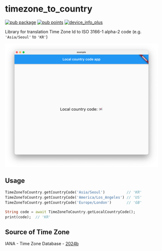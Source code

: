 # timezone_to_country

[![pub package](https://img.shields.io/pub/v/timezone_to_country.svg)](https://pub.dev/packages/timezone_to_country)
[![pub points](https://img.shields.io/pub/points/timezone_to_country?color=2E8B57&label=pub%20points)](https://pub.dev/packages/timezone_to_country/score)
[![device_info_plus](https://github.com/kyle-seongwoo-jun/flutter_timezone_to_country/actions/workflows/flutter.yml/badge.svg)](https://github.com/kyle-seongwoo-jun/flutter_timezone_to_country/actions/workflows/flutter.yml)

Library for translation Time Zone Id to ISO 3166-1 alpha-2 code (e.g. `'Asia/Seoul'` to `'KR'`)

![example](https://raw.githubusercontent.com/kyle-seongwoo-jun/flutter_timezone_to_country/master/images/example.png)

## Usage

```dart
TimeZoneToCountry.getCountryCode('Asia/Seoul')          // 'KR'
TimeZoneToCountry.getCountryCode('America/Los_Angeles') // 'US'
TimeZoneToCountry.getCountryCode('Europe/London')       // 'GB'
```

```dart
String code = await TimeZoneToCountry.getLocalCountryCode();
print(code);  // 'KR'
```

## Source of Time Zone

IANA - Time Zone Database - [2024b](https://github.com/eggert/tz/blob/2024b/zone.tab)
